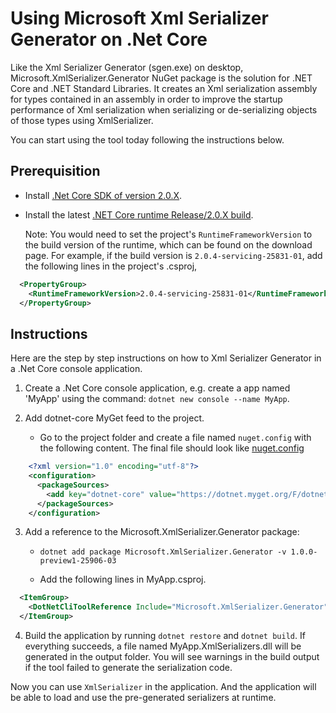 # Using Microsoft Xml Serializer Generator on .Net Core

Like the Xml Serializer Generator (sgen.exe) on desktop, Microsoft.XmlSerializer.Generator NuGet package is the solution for .NET Core and .NET Standard Libraries. It creates an Xml serialization assembly for types contained in an assembly in order to improve the startup performance of Xml serialization when serializing or de-serializing objects of those types using XmlSerializer. 

You can start using the tool today following the instructions below. 

## Prerequisition

* Install [.Net Core SDK of version 2.0.X](https://www.microsoft.com/net/download/windows).
* Install the latest [.NET Core runtime Release/2.0.X build](https://github.com/dotnet/core-setup#daily-builds). 
  
  
  Note: You would need to set the project's `RuntimeFrameworkVersion` to the build version of the runtime, which can be found on the download page. For example, if the build version is `2.0.4-servicing-25831-01`, add the following lines in the project's .csproj,

```xml
  <PropertyGroup>
    <RuntimeFrameworkVersion>2.0.4-servicing-25831-01</RuntimeFrameworkVersion>
  </PropertyGroup>
```

## Instructions

Here are the step by step instructions on how to Xml Serializer Generator in a .Net Core console application.

1. Create a .Net Core console application, e.g. create a app named 'MyApp' using the command: `dotnet new console --name MyApp`.

2. Add dotnet-core MyGet feed to the project. 
    * Go to the project folder and create a file named `nuget.config` with the following content. The final file should look like [nuget.config](nuget.config)
    
```xml
    <?xml version="1.0" encoding="utf-8"?>
    <configuration>
      <packageSources>
        <add key="dotnet-core" value="https://dotnet.myget.org/F/dotnet-core/api/v3/index.json" />
      </packageSources>
    </configuration>
```

3. Add a reference to the Microsoft.XmlSerializer.Generator package:

    * `dotnet add package Microsoft.XmlSerializer.Generator -v 1.0.0-preview1-25906-03`

    * Add the following lines in MyApp.csproj.

```xml
  <ItemGroup>
    <DotNetCliToolReference Include="Microsoft.XmlSerializer.Generator" Version="1.0.0-preview1-25906-03" />
  </ItemGroup>
```

4. Build the application by running `dotnet restore` and  `dotnet build`. If everything succeeds, a file named MyApp.XmlSerializers.dll will be generated in the output folder. You will see warnings in the build output if the tool failed to generate the serialization code.

Now you can use `XmlSerializer` in the application. And the application will be able to load and use the pre-generated serializers at runtime.

